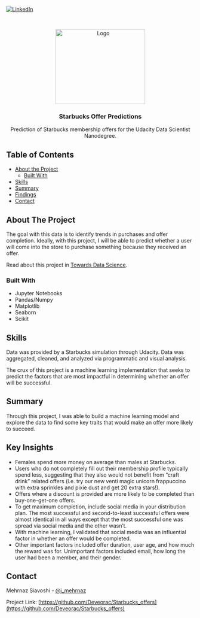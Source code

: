 
[![LinkedIn][linkedin-shield]][linkedin-url]



<!-- PROJECT LOGO -->
<br />
<p align="center">
  <a href="https://github.com/Deveorac/Starbucks_offers">
    <img src="https://p0.pikist.com/photos/118/783/mobile-smartphone-technology-coffee.jpg" alt="Logo" width="240" height="200">
  </a>

  <h3 align="center">Starbucks Offer Predictions</h3>

  <p align="center">
     Prediction of Starbucks membership offers for the Udacity Data Scientist Nanodegree.
  </p>
</p>



<!-- TABLE OF CONTENTS -->
## Table of Contents

* [About the Project](#about-the-project)
  * [Built With](#built-with)
* [Skills](#skills)
* [Summary](#summary)
* [Findings](#findings)
* [Contact](#contact)


<!-- ABOUT THE PROJECT -->
## About The Project

The goal with this data is to identify trends in purchases and offer completion. Ideally, with this project, I will be able to predict whether a user will come into the store to purchase something because they received an offer.  

Read about this project in [Towards Data Science](https://towardsdatascience.com/to-offer-or-not-to-offer-a-starbucks-machine-learning-project-c21bf9c398bc). 
### Built With

* Jupyter Notebooks
* Pandas/Numpy
* Matplotlib
* Seaborn
* Scikit


<!-- SKILLS -->
## Skills

Data was provided by a Starbucks simulation through Udacity. Data was aggregated, cleaned, and analyzed via programmatic and visual analysis. 

The crux of this project is a machine learning implementation that seeks to predict the factors that are most impactful in determining whether an offer will be successful. 

<!-- SUMMARY -->
## Summary

Through this project, I was able to build a machine learning model and explore the data to find some key traits that would make an offer more likely to succeed.


<!-- FINDINGS -->
## Key Insights

- Females spend more money on average than males at Starbucks.
- Users who do not completely fill out their membership profile typically spend less, suggesting that they also would not benefit from “craft drink” related offers (i.e. try our new venti magic unicorn frappuccino with extra sprinkles and pixie dust and get 20 extra stars!).
- Offers where a discount is provided are more likely to be completed than buy-one-get-one offers.
- To get maximum completion, include social media in your distribution plan. The most successful and second-to-least successful offers were almost identical in all ways except that the most successful one was spread via social media and the other wasn’t.
- With machine learning, I validated that social media was an influential factor in whether an offer would be completed.
- Other important factors included offer duration, user age, and how much the reward was for. Unimportant factors included email, how long the user had been a member, and their gender.



<!-- CONTACT -->
## Contact

Mehrnaz Siavoshi - [@i_mehrnaz](https://twitter.com/i_mehrnaz)

Project Link: [https://github.com/Deveorac/Starbucks_offers](https://github.com/Deveorac/Starbucks_offers)








<!-- MARKDOWN LINKS & IMAGES -->
<!-- https://www.markdownguide.org/basic-syntax/#reference-style-links -->
[contributors-shield]: https://img.shields.io/github/contributors/othneildrew/Best-README-Template.svg?style=flat-square
[contributors-url]: https://github.com/othneildrew/Best-README-Template/graphs/contributors
[forks-shield]: https://img.shields.io/github/forks/othneildrew/Best-README-Template.svg?style=flat-square
[forks-url]: https://github.com/othneildrew/Best-README-Template/network/members
[stars-shield]: https://img.shields.io/github/stars/othneildrew/Best-README-Template.svg?style=flat-square
[stars-url]: https://github.com/othneildrew/Best-README-Template/stargazers
[issues-shield]: https://img.shields.io/github/issues/othneildrew/Best-README-Template.svg?style=flat-square
[issues-url]: https://github.com/othneildrew/Best-README-Template/issues
[license-shield]: https://img.shields.io/github/license/othneildrew/Best-README-Template.svg?style=flat-square
[license-url]: https://github.com/othneildrew/Best-README-Template/blob/master/LICENSE.txt
[linkedin-shield]: https://img.shields.io/badge/-LinkedIn-black.svg?style=flat-square&logo=linkedin&colorB=555
[linkedin-url]: https://www.linkedin.com/in/mehrnazsiavoshi/
[product-screenshot]: images/screenshot.png
